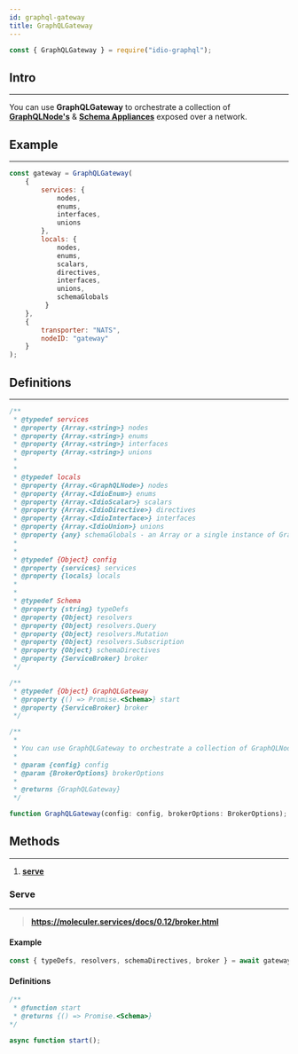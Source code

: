 ```yaml
---
id: graphql-gateway
title: GraphQLGateway
---
```


```javascript
const { GraphQLGateway } = require("idio-graphql");
```

## Intro

---

You can use  **GraphQLGateway** to orchestrate a collection of [**GraphQLNode's**](graphql-node) & [**Schema Appliances**](schema-appliances) exposed over a network.

## Example

---

```javascript
const gateway = GraphQLGateway(
    {
        services: { 
            nodes,
            enums,
            interfaces,
            unions
        },
        locals: { 
            nodes,
            enums,
            scalars,
            directives,
            interfaces,
            unions,
            schemaGlobals
         }
    },
    {
        transporter: "NATS",
        nodeID: "gateway"
    }
);
```

## Definitions

---

```javascript
/**
 * @typedef services
 * @property {Array.<string>} nodes
 * @property {Array.<string>} enums
 * @property {Array.<string>} interfaces
 * @property {Array.<string>} unions
 *
 *
 * @typedef locals
 * @property {Array.<GraphQLNode>} nodes
 * @property {Array.<IdioEnum>} enums
 * @property {Array.<IdioScalar>} scalars
 * @property {Array.<IdioDirective>} directives
 * @property {Array.<IdioInterface>} interfaces
 * @property {Array.<IdioUnion>} unions
 * @property {any} schemaGlobals - an Array or a single instance of GraphQL typeDefs, use filePath, string, or gql-tag.
 *
 *
 * @typedef {Object} config
 * @property {services} services
 * @property {locals} locals
 *
 *
 * @typedef Schema
 * @property {string} typeDefs
 * @property {Object} resolvers
 * @property {Object} resolvers.Query
 * @property {Object} resolvers.Mutation
 * @property {Object} resolvers.Subscription
 * @property {Object} schemaDirectives
 * @property {ServiceBroker} broker
 */

/**
 * @typedef {Object} GraphQLGateway
 * @property {() => Promise.<Schema>} start
 * @property {ServiceBroker} broker
 */

/**
 *
 * You can use GraphQLGateway to orchestrate a collection of GraphQLNode's & Schema Appliances exposed over a network.
 *
 * @param {config} config
 * @param {BrokerOptions} brokerOptions
 *
 * @returns {GraphQLGateway}
 */
```

```javascript
function GraphQLGateway(config: config, brokerOptions: BrokerOptions);
```

## Methods 

---

1. [**serve**](#serve)

### Serve 

---

> **https://moleculer.services/docs/0.12/broker.html**

#### Example
```javascript
const { typeDefs, resolvers, schemaDirectives, broker } = await gateway.start();
```

#### Definitions
```javascript
/**
 * @function start
 * @returns {() => Promise.<Schema>}
*/
```

```javascript
async function start();
```